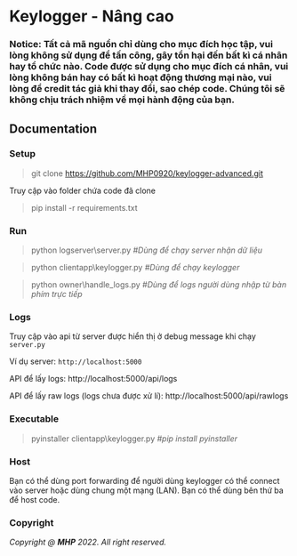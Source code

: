# Keylogger - Nâng cao
### Notice: Tất cả mã nguồn chỉ dùng cho mục đích học tập, vui lòng không sử dụng để tấn công, gây tổn hại đến bất kì cá nhân hay tổ chức nào. Code được sử dụng cho mục đích cá nhân, vui lòng không bán hay có bất kì hoạt động thương mại nào, vui lòng để credit tác giả khi thay đổi, sao chép code. Chúng tôi sẽ không chịu trách nhiệm về mọi hành động của bạn.

## Documentation
### Setup
> git clone https://github.com/MHP0920/keylogger-advanced.git

Truy cập vào folder chứa code đã clone
> pip install -r requirements.txt

### Run
> python logserver\server.py 
_#Dùng để chạy server nhận dữ liệu_

> python clientapp\keylogger.py
_#Dùng để chạy keylogger_

> python owner\handle_logs.py
_#Dùng để logs người dùng nhập từ bàn phím trực tiếp_

### Logs
Truy cập vào api từ server được hiển thị ở debug message khi chạy `server.py`

Ví dụ server: `http://localhost:5000`

API để lấy logs: http://localhost:5000/api/logs

API để lấy raw logs (logs chưa được xử lí): http://localhost:5000/api/rawlogs

### Executable
> pyinstaller clientapp\keylogger.py
_#pip install pyinstaller_

### Host
Bạn có thể dùng port forwarding để người dùng keylogger có thể connect vào server hoặc dùng chung một mạng (LAN). Bạn có thể dùng bên thứ ba để host code.

### Copyright
_Copyright @ **MHP** 2022. All right reserved._
